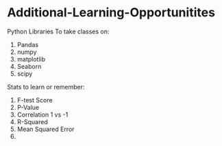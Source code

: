 # Additional-Learning-Opportunitites
Python Libraries To take classes on:
1. Pandas
2. numpy
3. matplotlib
4. Seaborn
5. scipy

Stats to learn or remember:
1. F-test Score
2. P-Value
3. Correlation 1 vs -1
4. R-Squared
5. Mean Squared Error
6. 
